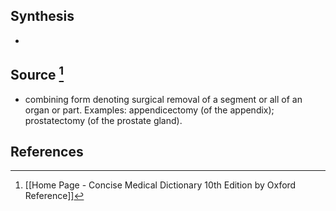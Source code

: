 ## Synthesis
- 
## Source [^1]
- combining form denoting surgical removal of a segment or all of an organ or part. Examples: appendicectomy (of the appendix); prostatectomy (of the prostate gland).
## References

[^1]: [[Home Page - Concise Medical Dictionary 10th Edition by Oxford Reference]]
